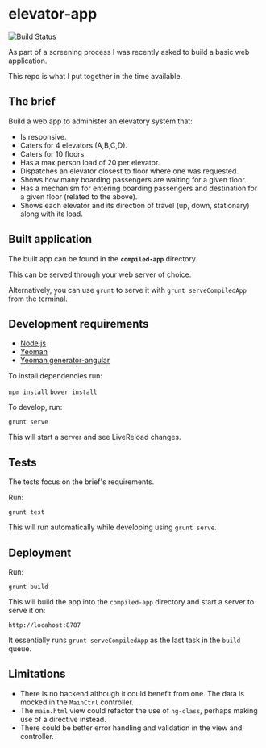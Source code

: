 elevator-app
========================

[![Build Status](https://travis-ci.org/coderigo/elevator-app.png?branch=master)](https://travis-ci.org/coderigo/elevator-app)

As part of a screening process I was recently asked to build a basic web application.

This repo is what I put together in the time available.

## The brief
Build a web app to administer an elevatory system that:

- Is responsive.
- Caters for 4 elevators (A,B,C,D).
- Caters for 10 floors.
- Has a max person load of 20 per elevator.
- Dispatches an elevator closest to floor where one was requested.
- Shows how many boarding passengers are waiting for a given floor.
- Has a mechanism for entering boarding passengers and destination for a given floor (related to the above).
- Shows each elevator and its direction of travel (up, down, stationary) along with its load.

## Built application
The built app can be found in the **`compiled-app`** directory.

This can be served through your web server of choice.

Alternatively, you can use `grunt` to serve it with `grunt serveCompiledApp` from the terminal.

## Development requirements

- [Node.js](http://nodejs.org/)
- [Yeoman](http://yeoman.io/)
- [Yeoman generator-angular](https://github.com/yeoman/generator-angular)

To install dependencies run:

`npm install`
`bower install`

To develop, run:

`grunt serve` 

This will start a server and see LiveReload changes.

## Tests

The tests focus on the brief's requirements.

Run:

`grunt test` 

This will run automatically while developing using `grunt serve`.

## Deployment

Run:

`grunt build`

This will build the app into the `compiled-app` directory and start a server to serve it on:

`http://locahost:8787`

It essentially runs `grunt serveCompiledApp` as the last task in the `build` queue.

## Limitations

- There is no backend although it could benefit from one. The data is mocked in the `MainCtrl` controller.
- The `main.html` view could refactor the use of `ng-class`, perhaps making use of a directive instead.
- There could be better error handling and validation in the view and controller.


